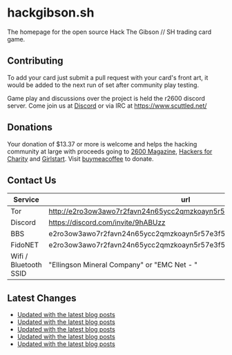 # hackgibson.sh
The homepage for the open source Hack The Gibson // SH trading card game.


## Contributing

To add your card just submit a pull request with your card's front art, it would be added to the next run of set after community play testing.

Game play and discussions over the project is held the r2600 discord server. Come join us at [Discord](https://discord.com/invite/9hABUzz) or via IRC at https://www.scuttled.net/


## Donations

Your donation of $13.37 or more is welcome and helps the hacking community at large with proceeds going to [2600 Magazine](https://2600.com/), [Hackers for Charity](https://hackersforcharity.org) and [Girlstart](https://girlstart.org).  Visit [buymeacoffee](https://www.buymeacoffee.com/hackgibson.sh) to donate.


## Contact Us

Service | url
-|-
Tor | http://e2ro3ow3awo7r2favn24n65ycc2qmzkoayn5r57e3f56nvjwdcgg32ad.onion
Discord | https://discord.com/invite/9hABUzz
BBS | e2ro3ow3awo7r2favn24n65ycc2qmzkoayn5r57e3f56nvjwdcgg32ad.onion:23
FidoNET | e2ro3ow3awo7r2favn24n65ycc2qmzkoayn5r57e3f56nvjwdcgg32ad.onion:24554
Wifi / Bluetooth SSID | "Ellingson Mineral Company" or "EMC Net - <fidonet address>"

## Latest Changes
<!-- BLOG-POST-LIST:START -->
- [Updated with the latest blog posts](https://github.com/DFW2600/hackgibson.sh/commit/07a5afa3dbd3850306ad5b4aa4ee658fda562046)
- [Updated with the latest blog posts](https://github.com/DFW2600/hackgibson.sh/commit/46da1d05930e103e06220f771afabcaaf9463bed)
- [Updated with the latest blog posts](https://github.com/DFW2600/hackgibson.sh/commit/a15fc14d4dc02ad86a3b2ef2f40322f51202c621)
- [Updated with the latest blog posts](https://github.com/DFW2600/hackgibson.sh/commit/1004e4e1fc53ae11712d65d4d8937549ecd57314)
- [Updated with the latest blog posts](https://github.com/DFW2600/hackgibson.sh/commit/a7ee94bf6b6b63f2fc82bb5549e46a9b0b44c979)
<!-- BLOG-POST-LIST:END -->
